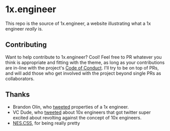 # 1x.engineer

This repo is the source of 1x.engineer, a website illustrating what a 1x engineer _really_ is.

## Contributing

Want to help contribute to 1x.engineer? Cool! Feel free to PR whatever you think is appropriate and fitting with the theme, as long as your contributions are in-line with the project's [Code of Conduct](./CODE_OF_CONDUCT.md). I'll try to be on top of PRs, and will add those who get involved with the project beyond single PRs as collaborators.

## Thanks

- Brandon Olin, who [tweeted](https://twitter.com/devblackops/status/1149883098567331840) properties of a 1x engineer.
- VC Dude, who [tweeted](https://twitter.com/skirani/status/1149302828420067328) about 10x engineers that got twitter super excited about revolting against the concept of 10x engineers.
- [NES.CSS](https://nostalgic-css.github.io/NES.css/), for being really pretty
